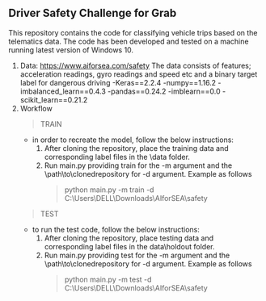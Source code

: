 ## Driver Safety Challenge for Grab

This repository contains the code for classifying vehicle trips based on the telematics data.
The code has been developed and tested on a machine running latest version of Windows 10.

1. Data: https://www.aiforsea.com/safety
    The data consists of features; acceleration readings, gyro readings and speed etc and a binary target label for dangerous driving
    -Keras==2.2.4
    -numpy==1.16.2
    -imbalanced_learn==0.4.3
    -pandas==0.24.2
    -imblearn==0.0
    -scikit_learn==0.21.2
2. Workflow
    >TRAIN
    - in order to recreate the model, follow the below instructions:
      1. After cloning the repository, place the training data and corresponding label files in the \\data folder.
      2. Run main.py providing train for the -m argument and the \\path\\to\\clonedrepository for -d argument. Example as follows
          > python main.py -m train -d C:\Users\DELL\Downloads\AIforSEA\safety
    >TEST
    - to run the test code, follow the below instructions:
      1. After cloning the repository, place testing data and corresponding label files in the data\\holdout folder.
      2. Run main.py providing test for the -m argument and the \\path\\to\\clonedrepository for -d argument. Example as follows
          > python main.py -m test -d C:\Users\DELL\Downloads\AIforSEA\safety
